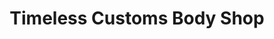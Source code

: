 ---
title: "Timeless Customs Body Shop"
url: /maysville/timeless-customs-body-shop/
shop: car repair
---